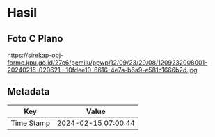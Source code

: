 # Hasil

## Foto C Plano

https://sirekap-obj-formc.kpu.go.id/27c6/pemilu/ppwp/12/09/23/20/08/1209232008001-20240215-020621--10fdee10-6616-4e7a-b6a9-e581c1666b2d.jpg


## Metadata

| Key        | Value               |
| ---------- | ------------------- |
| Time Stamp | 2024-02-15 07:00:44 |



